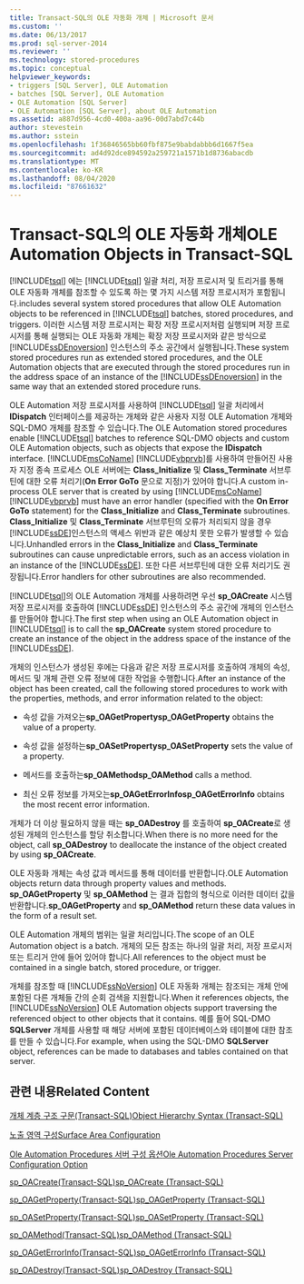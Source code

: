 ```yaml
---
title: Transact-SQL의 OLE 자동화 개체 | Microsoft 문서
ms.custom: ''
ms.date: 06/13/2017
ms.prod: sql-server-2014
ms.reviewer: ''
ms.technology: stored-procedures
ms.topic: conceptual
helpviewer_keywords:
- triggers [SQL Server], OLE Automation
- batches [SQL Server], OLE Automation
- OLE Automation [SQL Server]
- OLE Automation [SQL Server], about OLE Automation
ms.assetid: a887d956-4cd0-400a-aa96-00d7abd7c44b
author: stevestein
ms.author: sstein
ms.openlocfilehash: 1f36846565bb60fbf875e9babdabbb6d1667f5ea
ms.sourcegitcommit: ad4d92dce894592a259721a1571b1d8736abacdb
ms.translationtype: MT
ms.contentlocale: ko-KR
ms.lasthandoff: 08/04/2020
ms.locfileid: "87661632"
---
```

# <a name="ole-automation-objects-in-transact-sql"></a><span data-ttu-id="063eb-102">Transact-SQL의 OLE 자동화 개체</span><span class="sxs-lookup"><span data-stu-id="063eb-102">OLE Automation Objects in Transact-SQL</span></span>
  [!INCLUDE[tsql](../../includes/tsql-md.md)] <span data-ttu-id="063eb-103">에는 [!INCLUDE[tsql](../../includes/tsql-md.md)] 일괄 처리, 저장 프로시저 및 트리거를 통해 OLE 자동화 개체를 참조할 수 있도록 하는 몇 가지 시스템 저장 프로시저가 포함됩니다.</span><span class="sxs-lookup"><span data-stu-id="063eb-103">includes several system stored procedures that allow OLE Automation objects to be referenced in [!INCLUDE[tsql](../../includes/tsql-md.md)] batches, stored procedures, and triggers.</span></span> <span data-ttu-id="063eb-104">이러한 시스템 저장 프로시저는 확장 저장 프로시저처럼 실행되며 저장 프로시저를 통해 실행되는 OLE 자동화 개체는 확장 저장 프로시저와 같은 방식으로 [!INCLUDE[ssDEnoversion](../../includes/ssdenoversion-md.md)] 인스턴스의 주소 공간에서 실행됩니다.</span><span class="sxs-lookup"><span data-stu-id="063eb-104">These system stored procedures run as extended stored procedures, and the OLE Automation objects that are executed through the stored procedures run in the address space of an instance of the [!INCLUDE[ssDEnoversion](../../includes/ssdenoversion-md.md)] in the same way that an extended stored procedure runs.</span></span>  
  
 <span data-ttu-id="063eb-105">OLE Automation 저장 프로시저를 사용하여 [!INCLUDE[tsql](../../includes/tsql-md.md)] 일괄 처리에서 **IDispatch** 인터페이스를 제공하는 개체와 같은 사용자 지정 OLE Automation 개체와 SQL-DMO 개체를 참조할 수 있습니다.</span><span class="sxs-lookup"><span data-stu-id="063eb-105">The OLE Automation stored procedures enable [!INCLUDE[tsql](../../includes/tsql-md.md)] batches to reference SQL-DMO objects and custom OLE Automation objects, such as objects that expose the **IDispatch** interface.</span></span> <span data-ttu-id="063eb-106">[!INCLUDE[msCoName](../../includes/msconame-md.md)] [!INCLUDE[vbprvb](../../includes/vbprvb-md.md)]를 사용하여 만들어진 사용자 지정 종속 프로세스 OLE 서버에는 **Class_Initialize** 및 **Class_Terminate** 서브루틴에 대한 오류 처리기(**On Error GoTo** 문으로 지정)가 있어야 합니다.</span><span class="sxs-lookup"><span data-stu-id="063eb-106">A custom in-process OLE server that is created by using [!INCLUDE[msCoName](../../includes/msconame-md.md)] [!INCLUDE[vbprvb](../../includes/vbprvb-md.md)] must have an error handler (specified with the **On Error GoTo** statement) for the **Class_Initialize** and **Class_Terminate** subroutines.</span></span> <span data-ttu-id="063eb-107">**Class_Initialize** 및 **Class_Terminate** 서브루틴의 오류가 처리되지 않을 경우 [!INCLUDE[ssDE](../../includes/ssde-md.md)]인스턴스의 액세스 위반과 같은 예상치 못한 오류가 발생할 수 있습니다.</span><span class="sxs-lookup"><span data-stu-id="063eb-107">Unhandled errors in the **Class_Initialize** and **Class_Terminate** subroutines can cause unpredictable errors, such as an access violation in an instance of the [!INCLUDE[ssDE](../../includes/ssde-md.md)].</span></span> <span data-ttu-id="063eb-108">또한 다른 서브루틴에 대한 오류 처리기도 권장됩니다.</span><span class="sxs-lookup"><span data-stu-id="063eb-108">Error handlers for other subroutines are also recommended.</span></span>  
  
 <span data-ttu-id="063eb-109">[!INCLUDE[tsql](../../includes/tsql-md.md)]의 OLE Automation 개체를 사용하려면 우선 **sp_OACreate** 시스템 저장 프로시저를 호출하여 [!INCLUDE[ssDE](../../includes/ssde-md.md)] 인스턴스의 주소 공간에 개체의 인스턴스를 만들어야 합니다.</span><span class="sxs-lookup"><span data-stu-id="063eb-109">The first step when using an OLE Automation object in [!INCLUDE[tsql](../../includes/tsql-md.md)] is to call the **sp_OACreate** system stored procedure to create an instance of the object in the address space of the instance of the [!INCLUDE[ssDE](../../includes/ssde-md.md)].</span></span>  
  
 <span data-ttu-id="063eb-110">개체의 인스턴스가 생성된 후에는 다음과 같은 저장 프로시저를 호출하여 개체의 속성, 메서드 및 개체 관련 오류 정보에 대한 작업을 수행합니다.</span><span class="sxs-lookup"><span data-stu-id="063eb-110">After an instance of the object has been created, call the following stored procedures to work with the properties, methods, and error information related to the object:</span></span>  
  
-   <span data-ttu-id="063eb-111">속성 값을 가져오는**sp_OAGetProperty**</span><span class="sxs-lookup"><span data-stu-id="063eb-111">**sp_OAGetProperty** obtains the value of a property.</span></span>  
  
-   <span data-ttu-id="063eb-112">속성 값을 설정하는**sp_OASetProperty**</span><span class="sxs-lookup"><span data-stu-id="063eb-112">**sp_OASetProperty** sets the value of a property.</span></span>  
  
-   <span data-ttu-id="063eb-113">메서드를 호출하는**sp_OAMethod**</span><span class="sxs-lookup"><span data-stu-id="063eb-113">**sp_OAMethod** calls a method.</span></span>  
  
-   <span data-ttu-id="063eb-114">최신 오류 정보를 가져오는**sp_OAGetErrorInfo**</span><span class="sxs-lookup"><span data-stu-id="063eb-114">**sp_OAGetErrorInfo** obtains the most recent error information.</span></span>  
  
 <span data-ttu-id="063eb-115">개체가 더 이상 필요하지 않을 때는 **sp_OADestroy** 를 호출하여 **sp_OACreate**로 생성된 개체의 인스턴스를 할당 취소합니다.</span><span class="sxs-lookup"><span data-stu-id="063eb-115">When there is no more need for the object, call **sp_OADestroy** to deallocate the instance of the object created by using **sp_OACreate**.</span></span>  
  
 <span data-ttu-id="063eb-116">OLE 자동화 개체는 속성 값과 메서드를 통해 데이터를 반환합니다.</span><span class="sxs-lookup"><span data-stu-id="063eb-116">OLE Automation objects return data through property values and methods.</span></span> <span data-ttu-id="063eb-117">**sp_OAGetProperty** 및 **sp_OAMethod** 는 결과 집합의 형식으로 이러한 데이터 값을 반환합니다.</span><span class="sxs-lookup"><span data-stu-id="063eb-117">**sp_OAGetProperty** and **sp_OAMethod** return these data values in the form of a result set.</span></span>  
  
 <span data-ttu-id="063eb-118">OLE Automation 개체의 범위는 일괄 처리입니다.</span><span class="sxs-lookup"><span data-stu-id="063eb-118">The scope of an OLE Automation object is a batch.</span></span> <span data-ttu-id="063eb-119">개체의 모든 참조는 하나의 일괄 처리, 저장 프로시저 또는 트리거 안에 들어 있어야 합니다.</span><span class="sxs-lookup"><span data-stu-id="063eb-119">All references to the object must be contained in a single batch, stored procedure, or trigger.</span></span>  
  
 <span data-ttu-id="063eb-120">개체를 참조할 때 [!INCLUDE[ssNoVersion](../../includes/ssnoversion-md.md)] OLE 자동화 개체는 참조되는 개체 안에 포함된 다른 개체들 간의 순회 검색을 지원합니다.</span><span class="sxs-lookup"><span data-stu-id="063eb-120">When it references objects, the [!INCLUDE[ssNoVersion](../../includes/ssnoversion-md.md)] OLE Automation objects support traversing the referenced object to other objects that it contains.</span></span> <span data-ttu-id="063eb-121">예를 들어 SQL-DMO **SQLServer** 개체를 사용할 때 해당 서버에 포함된 데이터베이스와 테이블에 대한 참조를 만들 수 있습니다.</span><span class="sxs-lookup"><span data-stu-id="063eb-121">For example, when using the SQL-DMO **SQLServer** object, references can be made to databases and tables contained on that server.</span></span>  
  
## <a name="related-content"></a><span data-ttu-id="063eb-122">관련 내용</span><span class="sxs-lookup"><span data-stu-id="063eb-122">Related Content</span></span>  
 [<span data-ttu-id="063eb-123">개체 계층 구조 구문&#40;Transact-SQL&#41;</span><span class="sxs-lookup"><span data-stu-id="063eb-123">Object Hierarchy Syntax &#40;Transact-SQL&#41;</span></span>](/sql/relational-databases/system-stored-procedures/object-hierarchy-syntax-transact-sql)  
  
 [<span data-ttu-id="063eb-124">노출 영역 구성</span><span class="sxs-lookup"><span data-stu-id="063eb-124">Surface Area Configuration</span></span>](../security/surface-area-configuration.md)  
  
 [<span data-ttu-id="063eb-125">Ole Automation Procedures 서버 구성 옵션</span><span class="sxs-lookup"><span data-stu-id="063eb-125">Ole Automation Procedures Server Configuration Option</span></span>](../../database-engine/configure-windows/ole-automation-procedures-server-configuration-option.md)  
  
 [<span data-ttu-id="063eb-126">sp_OACreate&#40;Transact-SQL&#41;</span><span class="sxs-lookup"><span data-stu-id="063eb-126">sp_OACreate &#40;Transact-SQL&#41;</span></span>](/sql/relational-databases/system-stored-procedures/sp-oacreate-transact-sql)  
  
 [<span data-ttu-id="063eb-127">sp_OAGetProperty&#40;Transact-SQL&#41;</span><span class="sxs-lookup"><span data-stu-id="063eb-127">sp_OAGetProperty &#40;Transact-SQL&#41;</span></span>](/sql/relational-databases/system-stored-procedures/sp-oagetproperty-transact-sql)  
  
 [<span data-ttu-id="063eb-128">sp_OASetProperty&#40;Transact-SQL&#41;</span><span class="sxs-lookup"><span data-stu-id="063eb-128">sp_OASetProperty &#40;Transact-SQL&#41;</span></span>](/sql/relational-databases/system-stored-procedures/sp-oasetproperty-transact-sql)  
  
 [<span data-ttu-id="063eb-129">sp_OAMethod&#40;Transact-SQL&#41;</span><span class="sxs-lookup"><span data-stu-id="063eb-129">sp_OAMethod &#40;Transact-SQL&#41;</span></span>](/sql/relational-databases/system-stored-procedures/sp-oamethod-transact-sql)  
  
 [<span data-ttu-id="063eb-130">sp_OAGetErrorInfo&#40;Transact-SQL&#41;</span><span class="sxs-lookup"><span data-stu-id="063eb-130">sp_OAGetErrorInfo &#40;Transact-SQL&#41;</span></span>](/sql/relational-databases/system-stored-procedures/sp-oageterrorinfo-transact-sql)  
  
 [<span data-ttu-id="063eb-131">sp_OADestroy&#40;Transact-SQL&#41;</span><span class="sxs-lookup"><span data-stu-id="063eb-131">sp_OADestroy &#40;Transact-SQL&#41;</span></span>](/sql/relational-databases/system-stored-procedures/sp-oadestroy-transact-sql)  
  
  
